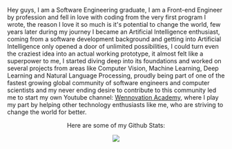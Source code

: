 <p> Hey guys, I am a Software Engineering graduate, I am a Front-end Engineer by profession and fell in love with coding from the very first program I wrote, the reason I love it so much is it's potential to change the world, few years later during my journey I became an Artificial Intelligence enthusiast, coming from a software development background and getting into Artificial Intelligence only opened a door of unlimited possibilities, I could turn even the craziest idea into an actual working prototype, it almost felt like a superpower to me, I started diving deep into its foundations and worked on several projects from areas like Computer Vision, Machine Learning, Deep Learning and Natural Language Processing, proudly being part of one of the fastest growing global community of software engineers and computer scientists and my never ending desire to contribute to this community led me to start my own Youtube channel: <a href="https://www.youtube.com/c/WennovationAcademy">Wennovation Academy</a>, where I play my part by helping other technology enthusiasts like me, who are striving to change the world for better.</p>

<p align="center">Here are some of my Github Stats:</p>
<p align="center">
<a href="https://github.com/aliabbas101">
  <img align="center" src="https://github-readme-stats.vercel.app/api?username=aliabbas101&show_icons=true&icon_color=ffffff&title_color=f8b500&text_color=ffffff&bg_color=30,2c3e50,000000" />
</a>
</p>
<!--
**aliabbas101/aliabbas101** is a ✨ _special_ ✨ repository because its `README.md` (this file) appears on your GitHub profile.



Here are some ideas to get you started:

- 🔭 I’m currently working on ...
- 🌱 I’m currently learning ...
- 👯 I’m looking to collaborate on ...
- 🤔 I’m looking for help with ...
- 💬 Ask me about ...
- 📫 How to reach me: ...
- 😄 Pronouns: ...
- ⚡ Fun fact: ...
-->

